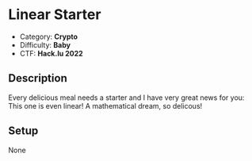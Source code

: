 # Linear Starter
- Category: **Crypto**
- Difficulty: **Baby**
- CTF: **Hack.lu 2022**

## Description
Every delicious meal needs a starter and I have very great news for you: This one is even linear! A mathematical dream, so delicous!

## Setup
None
